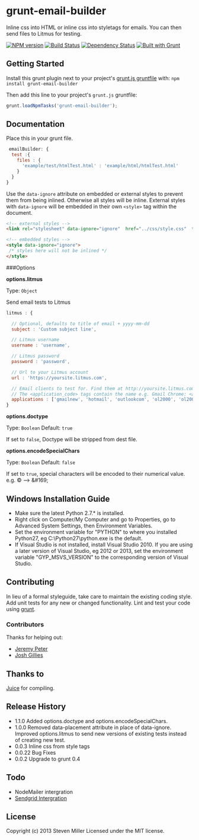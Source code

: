 # grunt-email-builder

Inline css into HTML or inline css into styletags for emails. You can then send files to Litmus for testing.

[![NPM version](https://badge.fury.io/js/grunt-email-builder.png)](http://badge.fury.io/js/grunt-email-builder) [![Build Status](https://travis-ci.org/yargalot/Email-Builder.png?branch=master)](https://travis-ci.org/yargalot/Email-Builder) [![Dependency Status](https://gemnasium.com/yargalot/Email-Builder.png)](https://gemnasium.com/yargalot/Email-Builder) [![Built with Grunt](https://cdn.gruntjs.com/builtwith.png)](http://gruntjs.com/)

## Getting Started

Install this grunt plugin next to your project's [grunt.js gruntfile][getting_started] with: `npm install grunt-email-builder`

Then add this line to your project's `grunt.js` gruntfile:

```javascript
grunt.loadNpmTasks('grunt-email-builder');
```

[grunt]: http://gruntjs.com/
[getting_started]: http://gruntjs.com/getting-started



## Documentation

Place this in your grunt file.
```javascript
 emailBuilder: {
  test :{
    files : {
      'example/test/htmlTest.html' : 'example/html/htmlTest.html'
    }
  }
}
```

Use the `data-ignore` attribute on embedded or external styles to prevent them from being inlined. Otherwise all styles will be inline. External styles with `data-ignore` will be embedded in their own `<style>` tag within the document.
```html
<!-- external styles -->
<link rel="stylesheet" data-ignore="ignore"  href="../css/style.css"  type="text/css" />

<!-- embedded styles -->
<style data-ignore="ignore">
 /* styles here will not be inlined */
</style>
```

###Options

**options.litmus**

Type: ``Object``

Send email tests to Litmus

```javascript
litmus : {

  // Optional, defaults to title of email + yyyy-mm-dd
  subject : 'Custom subject line',

  // Litmus username
  username : 'username',

  // Litmus password
  password : 'password',

  // Url to your Litmus account
  url : 'https://yoursite.litmus.com',

  // Email clients to test for. Find them at http://yoursite.litmus.com/emails/clients.xml
  // The <application_code> tags contain the name e.g. Gmail Chrome: <application_code> chromegmailnew </application_code>
  applications : ['gmailnew', 'hotmail', 'outlookcom', 'ol2000', 'ol2002', 'ol2003', 'ol2007', 'ol2010','ol2011', 'ol2013', 'appmail6','iphone4', 'iphone5', 'ipad3']
}
```
**options.doctype**

Type: ```Boolean``` Default: ```true```

If set to ```false```, Doctype will be stripped from dest file.

**options.encodeSpecialChars**

Type: ```Boolean``` Default: ```false```

If set to ```true```, special characters will be encoded to their numerical value. e.g. © --> &amp;#169;


## Windows Installation Guide
- Make sure the latest Python 2.7.* is installed.
- Right click on Computer/My Computer and go to Properties, go to Advanced System Settings, then Environment Variables.
- Set the environment variable for "PYTHON" to where you installed Python27, eg C:\Python27\python.exe is the default.
- If Visual Studio is not installed, install Visual Studio 2010. If you are using a later version of Visual Studio, eg 2012 or 2013, set the environment variable "GYP_MSVS_VERSION" to the corresponding version of Visual Studio.


## Contributing
In lieu of a formal styleguide, take care to maintain the existing coding style. Add unit tests for any new or changed functionality. Lint and test your code using [grunt][grunt].

### Contributors
Thanks for helping out:
- [Jeremy Peter](https://github.com/jeremypeter)
- [Josh Gillies](https://github.com/joshgillies)

## Thanks to
[Juice](https://github.com/LearnBoost/juice) for compiling.

## Release History
- 1.1.0 Added options.doctype and options.encodeSpecialChars.
- 1.0.0 Removed data-placement attribute in place of data-ignore. Improved options.litmus to send new versions of existing tests instead of creating new test.
- 0.0.3 Inline css from style tags
- 0.0.22 Bug Fixes
- 0.0.2 Upgrade to grunt 0.4

## Todo 
- NodeMailer intergration
- [Sendgrid Intergration](https://github.com/sendgrid/sendgrid-nodejs)

## License
Copyright (c) 2013 Steven Miller
Licensed under the MIT license.
